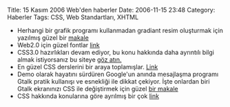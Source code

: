 Title: 15 Kasım 2006 Web&#039;den haberler
Date: 2006-11-15 23:48
Category: Haberler
Tags: CSS, Web Standartları, XHTML

-   Herhangi bir grafik programı kullanmadan gradiant resim oluşturmak
    için yazılmış güzel bir [makale][]
-   Web2.0 için güzel fontlar [link][]
-   CSS3.0 hazırlıkları devam ediyor, bu konu hakkında daha ayrıntılı
    bilgi almak istiyorsanız bu siteye [göz atın.][]  
-   En güzel CSS derslerini bir araya toplamışlar. [Link][]
-   Demo olarak hayatını sürdüren Google'un anında mesajlaşma programı
    Gtalk pratik kullanışı ve esnekliği ile dikkat çekiyor. İşte
    onlardan biri Gtalk ekranınızı CSS ile değiştirmek için güzel [bir     makale][]
-   CSS hakkında konularına göre ayrılmış bir çok [link][1]

</p>

  [makale]: http://alistapart.com/articles/supereasyblendys
  [link]: http://www.modernlifeisrubbish.co.uk/article/great-fonts-for-web-2.0
  [göz atın.]: http://www.css3.info/
  [Link]: http://www.cameronolthuis.com/2006/04/top-10-css-tutorials/
  [bir makale]: http://muffinresearch.co.uk/archives/2006/04/17/create-your-own-google-talk-theme-using-css/
  [1]: http://veerle.duoh.com/index.php/blog/links/
